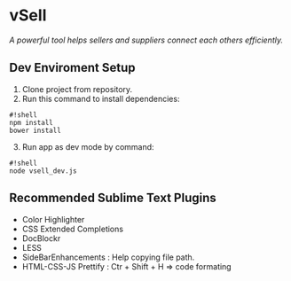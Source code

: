 # vSell #
*A powerful tool helps sellers and suppliers connect each others efficiently.*


## Dev Enviroment Setup ##
1. Clone project from repository.
2. Run this command to install dependencies:
```
#!shell
npm install
bower install
```
3. Run app as dev mode by command:
```
#!shell
node vsell_dev.js
```

## Recommended Sublime Text Plugins ##
* Color Highlighter
* CSS Extended Completions
* DocBlockr 
* LESS 
* SideBarEnhancements : Help copying file path.
* HTML-CSS-JS Prettify : Ctr + Shift + H => code formating